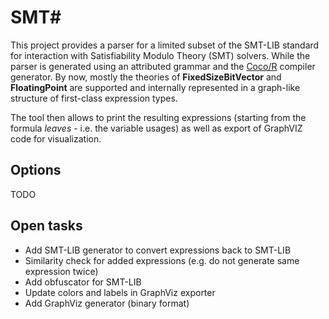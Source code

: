 # SMT#

This project provides a parser for a limited subset of the SMT-LIB standard for interaction with 
Satisfiability Modulo Theory (SMT) solvers. While the parser is generated using an attributed grammar
and the [Coco/R](http://www.ssw.uni-linz.ac.at/Coco/) compiler generator.
By now, mostly the theories of **FixedSizeBitVector** and **FloatingPoint** are supported and internally
represented in a graph-like structure of first-class expression types.

The tool then allows to print the resulting expressions (starting from the formula *leaves* - i.e. the variable usages)
as well as export of GraphVIZ code for visualization.

## Options
TODO

## Open tasks
- Add SMT-LIB generator to convert expressions back to SMT-LIB
- Similarity check for added expressions (e.g. do not generate same expression twice)
- Add obfuscator for SMT-LIB
- Update colors and labels in GraphViz exporter
- Add GraphViz generator (binary format)

